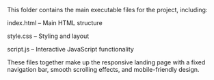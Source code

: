 This folder contains the main executable files for the project, including:

index.html – Main HTML structure

style.css – Styling and layout

script.js – Interactive JavaScript functionality

These files together make up the responsive landing page with a fixed navigation bar, smooth scrolling effects, and mobile-friendly design.
